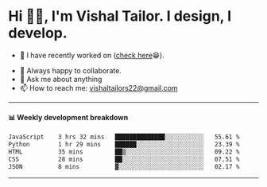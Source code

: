 # Hi 👋🏻, I'm Vishal Tailor. I design, I develop.

- 🔭 I have recently worked on ([check here](https://vishaltailor.com)😁).
<!-- - 🎦 Currently watching: JavaScript: The Hard Parts By Will Sentance. -->
- 👯 Always happy to collaborate.
- 💬 Ask me about anything
- 📫 How to reach me: <a href="mailto:vishaltailors22@gmail.com">vishaltailors22@gmail.com</a>

<hr /> 
<h4>📊 Weekly development breakdown</h4>
<!--START_SECTION:waka-->

```txt
JavaScript    3 hrs 32 mins   ██████████████░░░░░░░░░░░   55.61 %
Python        1 hr 29 mins    ██████░░░░░░░░░░░░░░░░░░░   23.39 %
HTML          35 mins         ██▒░░░░░░░░░░░░░░░░░░░░░░   09.22 %
CSS           28 mins         ██░░░░░░░░░░░░░░░░░░░░░░░   07.51 %
JSON          8 mins          ▓░░░░░░░░░░░░░░░░░░░░░░░░   02.17 %
```

<!--END_SECTION:waka-->
<hr /> 

<!-- ![](./profile-3d-contrib/profile-green-animate.svg) -->
